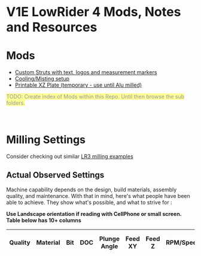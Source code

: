 # <big>V1E LowRider 4 Mods, Notes and Resources</big>

# Mods
- [Custom Struts with text, logos and measurement markers](mods/aza-strut/README.md)
- [Cooling/Misting setup](mods/mist-cooling/README.md)
- [Printable XZ Plate (temporary - use until Alu milled)](mods/xz-plates/README.md)

<mark style="opacity:0.4">
TODO: Create index of Mods within this Repo.  Until then browse the sub folders.</mark>
<br/><br/><br/>



# Milling Settings
Consider checking out similar [LR3 milling examples](../lowrider3/README.md)

## Actual Observed Settings
Machine capability depends on the design, build materials, assembly quality, and maintenance.  With that in mind, here's what people have been able to achieve.  They show  what's possible, and what to strive for :

**Use Landscape orientation if reading with CellPhone or small screen.  Table below has 10+ columns**

|Quality|Material|Bit|DOC|Plunge Angle|Feed XY|Feed Z|RPM/Speed|Coolant|Notes / Source |
| --- | --- | --- | --- | --- | --- | --- | --- | --- | --- |
